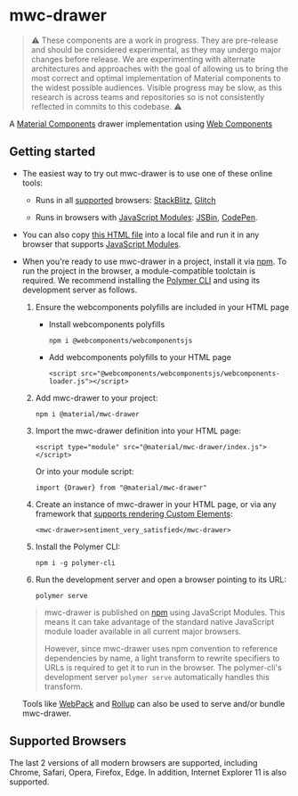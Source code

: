 # mwc-drawer

> :warning: These components are a work in progress. They are pre-release and should be considered experimental, as they may undergo major changes before release. We are experimenting with alternate architectures and approaches with the goal of allowing us to bring the most correct and optimal implementation of Material components to the widest possible audiences. Visible progress may be slow, as this research is across teams and repositories so is not consistently reflected in commits to this codebase. :warning:

A [Material Components](https://material.io/develop/) drawer implementation using [Web Components](https://www.webcomponents.org/introduction)

## Getting started

 * The easiest way to try out mwc-drawer is to use one of these online tools:

    * Runs in all [supported](#supported-browsers) browsers: [StackBlitz](https://stackblitz.com/edit/mwc-icon-example?file=index.js), [Glitch](https://glitch.com/edit/#!/mwc-icon-example?path=index.html)

    * Runs in browsers with [JavaScript Modules](https://caniuse.com/#search=modules): [JSBin](http://jsbin.com/qibisux/edit?html,output),
    [CodePen](https://codepen.io/azakus/pen/deZLja).

* You can also copy [this HTML file](https://gist.githubusercontent.com/azakus/f01e9fc2ed04e781ad5a52ded7b296e7/raw/266f2f4f91cbfe89b2acc6ec63957b1a3cfe9b39/index.html) into a local file and run it in any browser that supports [JavaScript Modules]((https://caniuse.com/#search=modules)).

* When you're ready to use mwc-drawer in a project, install it via [npm](https://www.npmjs.com/). To run the project in the browser, a module-compatible toolctain is required. We recommend installing the [Polymer CLI](https://github.com/Polymer/polymer-cli) and using its development server as follows.

  1. Ensure the webcomponents polyfills are included in your HTML page

      - Install webcomponents polyfills

          ```npm i @webcomponents/webcomponentsjs```

      - Add webcomponents polyfills to your HTML page

          ```<script src="@webcomponents/webcomponentsjs/webcomponents-loader.js"></script>```

  1. Add mwc-drawer to your project:

      ```npm i @material/mwc-drawer```

  1. Import the mwc-drawer definition into your HTML page:

      ```<script type="module" src="@material/mwc-drawer/index.js"></script>```

      Or into your module script:

      ```import {Drawer} from "@material/mwc-drawer"```

  1. Create an instance of mwc-drawer in your HTML page, or via any framework that [supports rendering Custom Elements](https://custom-elements-everywhere.com/):

      ```<mwc-drawer>sentiment_very_satisfied</mwc-drawer>```

  1. Install the Polymer CLI:

      ```npm i -g polymer-cli```

  1. Run the development server and open a browser pointing to its URL:

      ```polymer serve```

  > mwc-drawer is published on [npm](https://www.npmjs.com/package/@material/mwc-drawer) using JavaScript Modules.
  This means it can take advantage of the standard native JavaScript module loader available in all current major browsers.
  >
  > However, since mwc-drawer uses npm convention to reference dependencies by name, a light transform to rewrite specifiers to URLs is required to get it to run in the browser. The polymer-cli's development server `polymer serve` automatically handles this transform.

  Tools like [WebPack](https://webpack.js.org/) and [Rollup](https://rollupjs.org/) can also be used to serve and/or bundle mwc-drawer.

## Supported Browsers

The last 2 versions of all modern browsers are supported, including
Chrome, Safari, Opera, Firefox, Edge. In addition, Internet Explorer 11 is also supported.